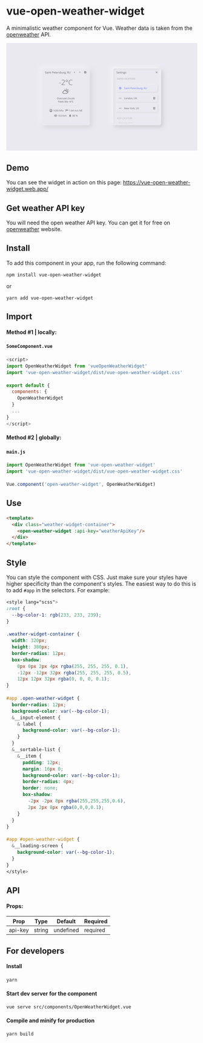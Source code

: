 # vue-open-weather-widget


A minimalistic weather component for Vue. Weather data is taken from the [openweather](https://openweathermap.org/current) API.

<img src="./.github/media/main-banner.png"/>

## Demo

You can see the widget in action on this page:
https://vue-open-weather-widget.web.app/

## Get weather API key

You will need the open weather API key. You can get it for free on [openweather](https://openweathermap.org/current) website.

## Install

To add this component in your app, run the following command:

```
npm install vue-open-weather-widget
```
or
```
yarn add vue-open-weather-widget
```


## Import

#### Method #1 | locally:
#### `SomeComponent.vue`

```js
<script>
import OpenWeatherWidget from 'vueOpenWeatherWidget'
import 'vue-open-weather-widget/dist/vue-open-weather-widget.css'

export default {
  components: {
    OpenWeatherWidget
  }
  ...
}
</script>
```

#### Method #2 | globally:

#### `main.js`
```js
import OpenWeatherWidget from 'vue-open-weather-widget'
import 'vue-open-weather-widget/dist/vue-open-weather-widget.css'

Vue.component('open-weather-widget', OpenWeatherWidget)
```

## Use

```html
<template>
  <div class="weather-widget-container">
    <open-weather-widget :api-key="weatherApiKey"/>
  </div>
</template>
```

## Style

You can style the component with CSS. Just make sure your styles have higher specificity than the component's styles. The easiest way to do this is to add `#app` in the selectors. For example:

```SCSS
<style lang="scss">
:root {
  --bg-color-1: rgb(233, 233, 239);
}

.weather-widget-container {
  width: 320px;
  height: 380px;
  border-radius: 12px;
  box-shadow: 
    0px 0px 2px 4px rgba(255, 255, 255, 0.1),
    -12px -12px 32px rgba(255, 255, 255, 0.5),
    12px 12px 32px rgba(0, 0, 0, 0.1);
}

#app .open-weather-widget {
  border-radius: 12px;
  background-color: var(--bg-color-1);
  &__input-element {
    & label {
      background-color: var(--bg-color-1);
    }
  }
  &__sortable-list {
    &__item {
      padding: 12px;
      margin: 16px 0;
      background-color: var(--bg-color-1);
      border-radius: 4px;
      border: none;
      box-shadow: 
        -2px -2px 8px rgba(255,255,255,0.6), 
        2px 2px 8px rgba(0,0,0,0.1);
    }
  }
}

#app #open-weather-widget {
  &__loading-screen {
    background-color: var(--bg-color-1);
  }
}
</style>
```

## API

#### Props:

<table>
  <thead>
    <tr>
      <th>Prop</th>
      <th>Type</th>
      <th>Default</th>
      <th>Required</th>
    </tr>
  </thead>
  <tbody>
    <tr>
      <td>
        api-key
      </td>
      <td>
        string
      </td>
      <td>
        undefined
      </td>
      <td>
        required
      </td>
    </tr>
  </tbody>
</table>

## For developers

#### Install
```
yarn
```

#### Start dev server for the component
```
vue serve src/components/OpenWeatherWidget.vue
```

#### Compile and minify for production
```
yarn build
```